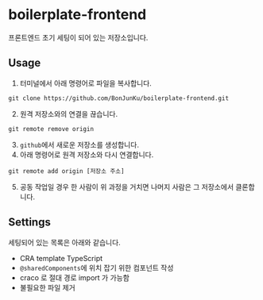 # boilerplate-frontend

프론트엔드 초기 세팅이 되어 있는 저장소입니다.
<br/>

## Usage

1. 터미널에서 아래 명령어로 파일을 복사합니다.

```
git clone https://github.com/BonJunKu/boilerplate-frontend.git
```

2. 원격 저장소와의 연결을 끊습니다.

```
git remote remove origin
```

3. `github`에서 새로운 저장소를 생성합니다.
4. 아래 명령어로 원격 저장소와 다시 연결합니다.

```
git remote add origin [저장소 주소]
```

5. 공동 작업일 경우 한 사람이 위 과정을 거치면 나머지 사람은 그 저장소에서 클론합니다.

## Settings

세팅되어 있는 목록은 아래와 같습니다.

- CRA template TypeScript
- `@sharedComponents`에 위치 잡기 위한 컴포넌트 작성
- craco 로 절대 경로 import 가 가능함
- 불필요한 파일 제거
